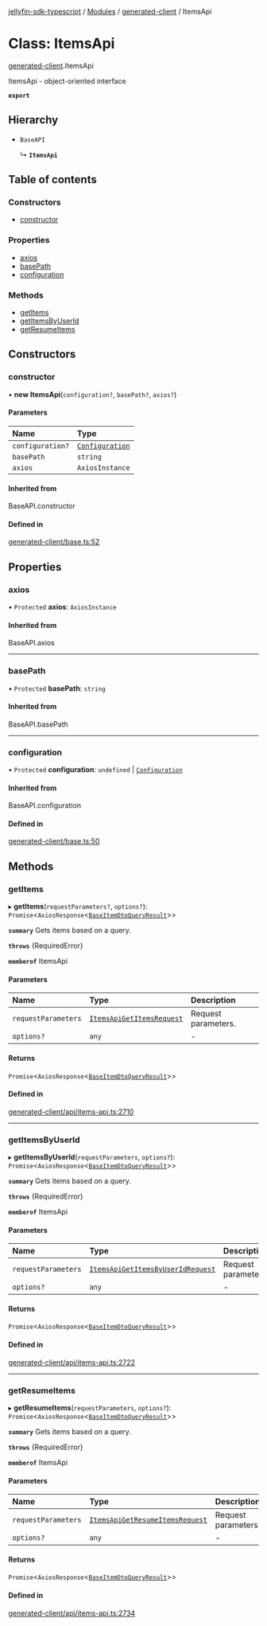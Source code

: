 [jellyfin-sdk-typescript](../README.md) / [Modules](../modules.md) / [generated-client](../modules/generated_client.md) / ItemsApi

# Class: ItemsApi

[generated-client](../modules/generated_client.md).ItemsApi

ItemsApi - object-oriented interface

**`export`**

## Hierarchy

- `BaseAPI`

  ↳ **`ItemsApi`**

## Table of contents

### Constructors

- [constructor](generated_client.ItemsApi.md#constructor)

### Properties

- [axios](generated_client.ItemsApi.md#axios)
- [basePath](generated_client.ItemsApi.md#basepath)
- [configuration](generated_client.ItemsApi.md#configuration)

### Methods

- [getItems](generated_client.ItemsApi.md#getitems)
- [getItemsByUserId](generated_client.ItemsApi.md#getitemsbyuserid)
- [getResumeItems](generated_client.ItemsApi.md#getresumeitems)

## Constructors

### constructor

• **new ItemsApi**(`configuration?`, `basePath?`, `axios?`)

#### Parameters

| Name | Type |
| :------ | :------ |
| `configuration?` | [`Configuration`](index.Configuration.md) |
| `basePath` | `string` |
| `axios` | `AxiosInstance` |

#### Inherited from

BaseAPI.constructor

#### Defined in

[generated-client/base.ts:52](https://github.com/thornbill/jellyfin-sdk-typescript/blob/0f61f16/src/generated-client/base.ts#L52)

## Properties

### axios

• `Protected` **axios**: `AxiosInstance`

#### Inherited from

BaseAPI.axios

___

### basePath

• `Protected` **basePath**: `string`

#### Inherited from

BaseAPI.basePath

___

### configuration

• `Protected` **configuration**: `undefined` \| [`Configuration`](index.Configuration.md)

#### Inherited from

BaseAPI.configuration

#### Defined in

[generated-client/base.ts:50](https://github.com/thornbill/jellyfin-sdk-typescript/blob/0f61f16/src/generated-client/base.ts#L50)

## Methods

### getItems

▸ **getItems**(`requestParameters?`, `options?`): `Promise`<`AxiosResponse`<[`BaseItemDtoQueryResult`](../interfaces/generated_client.BaseItemDtoQueryResult.md)\>\>

**`summary`** Gets items based on a query.

**`throws`** {RequiredError}

**`memberof`** ItemsApi

#### Parameters

| Name | Type | Description |
| :------ | :------ | :------ |
| `requestParameters` | [`ItemsApiGetItemsRequest`](../interfaces/generated_client.ItemsApiGetItemsRequest.md) | Request parameters. |
| `options?` | `any` | - |

#### Returns

`Promise`<`AxiosResponse`<[`BaseItemDtoQueryResult`](../interfaces/generated_client.BaseItemDtoQueryResult.md)\>\>

#### Defined in

[generated-client/api/items-api.ts:2710](https://github.com/thornbill/jellyfin-sdk-typescript/blob/0f61f16/src/generated-client/api/items-api.ts#L2710)

___

### getItemsByUserId

▸ **getItemsByUserId**(`requestParameters`, `options?`): `Promise`<`AxiosResponse`<[`BaseItemDtoQueryResult`](../interfaces/generated_client.BaseItemDtoQueryResult.md)\>\>

**`summary`** Gets items based on a query.

**`throws`** {RequiredError}

**`memberof`** ItemsApi

#### Parameters

| Name | Type | Description |
| :------ | :------ | :------ |
| `requestParameters` | [`ItemsApiGetItemsByUserIdRequest`](../interfaces/generated_client.ItemsApiGetItemsByUserIdRequest.md) | Request parameters. |
| `options?` | `any` | - |

#### Returns

`Promise`<`AxiosResponse`<[`BaseItemDtoQueryResult`](../interfaces/generated_client.BaseItemDtoQueryResult.md)\>\>

#### Defined in

[generated-client/api/items-api.ts:2722](https://github.com/thornbill/jellyfin-sdk-typescript/blob/0f61f16/src/generated-client/api/items-api.ts#L2722)

___

### getResumeItems

▸ **getResumeItems**(`requestParameters`, `options?`): `Promise`<`AxiosResponse`<[`BaseItemDtoQueryResult`](../interfaces/generated_client.BaseItemDtoQueryResult.md)\>\>

**`summary`** Gets items based on a query.

**`throws`** {RequiredError}

**`memberof`** ItemsApi

#### Parameters

| Name | Type | Description |
| :------ | :------ | :------ |
| `requestParameters` | [`ItemsApiGetResumeItemsRequest`](../interfaces/generated_client.ItemsApiGetResumeItemsRequest.md) | Request parameters. |
| `options?` | `any` | - |

#### Returns

`Promise`<`AxiosResponse`<[`BaseItemDtoQueryResult`](../interfaces/generated_client.BaseItemDtoQueryResult.md)\>\>

#### Defined in

[generated-client/api/items-api.ts:2734](https://github.com/thornbill/jellyfin-sdk-typescript/blob/0f61f16/src/generated-client/api/items-api.ts#L2734)
